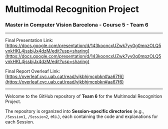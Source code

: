 # Multimodal Recognition Project
### Master in Computer Vision Barcelona - Course 5 - Team 6

---

Final Presentation Link: [https://docs.google.com/presentation/d/143kooncxUZwk7yy0g0mpzOLQ5vnkHKL4jssbjJx4dzM/edit?usp=sharing](https://docs.google.com/presentation/d/143kooncxUZwk7yy0g0mpzOLQ5vnkHKL4jssbjJx4dzM/edit?usp=sharing)

Final Report Overleaf Link: [https://overleaf.cvc.uab.cat/read/vjkbhjmcpbkn#aa67f6](https://overleaf.cvc.uab.cat/read/vjkbhjmcpbkn#aa67f6)

---

Welcome to the GitHub repository of **Team 6** for the Multimodal Recognition Project.

The repository is organized into **Session-specific directories** (e.g., `/Session1`, `/Session2`, etc.), each containing the code and explanations for each Session.

